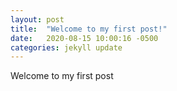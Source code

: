 ```yaml
---
layout: post
title:  "Welcome to my first post!"
date:   2020-08-15 10:00:16 -0500
categories: jekyll update
---
```

<!--more-->
Welcome to my first post
<!--more-->
